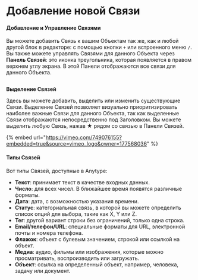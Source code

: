 # Добавление новой Связи

#### Добавление и Управление Связями <a href="#adding-and-managing-relations" id="adding-and-managing-relations"></a>

Вы можете добавить Связь к вашим Объектам так же, как и любой другой блок в редакторе: с помощью кнопки `+` или встроенного меню `/`. Вы также можете управлять Связями для данного Объекта через **Панель Связей**: это иконка треугольника, которая появляется в правом верхнем углу экрана. В этой Панели отображаются все связи для данного Объекта.

<figure><img src="../../.gitbook/assets/image (71).png" alt=""><figcaption></figcaption></figure>

**Выделение Связей**

Здесь вы можете добавить, выделить или изменить существующие Связи. Выделение Связей позволяет визуально приоритизировать наиболее важные Связи для данного Объекта, так как выделенные Связи отображаются непосредственно под Заголовком. Вы можете выделить любую Связь, нажав ★ рядом со связью в Панели Связей.

{% embed url="https://vimeo.com/749076155?embedded=true&source=vimeo_logo&owner=177568036" %}

#### Типы Связей <a href="#types-of-relations" id="types-of-relations"></a>

Вот типы Связей, доступные в Anytype:

* **Текст**: принимает текст в качестве входных данных.
* **Число**: для всех чисел. В ближайшее время появятся различные форматы.
* **Дата**: дата, с возможностью указания времени.
* **Статус**: категориальная связь, в которой вы можете определить список опций для выбора, такие как X, Y или Z.
* **Тег**: другой вариант строки без ограничений, только одна строка.
* **Email/телефон/URL**: специальные форматы для URL, электронной почты и номера телефона.
* **Флажок**: объект с булевым значением, строкой или ссылкой на объект.
* **Медиа**: аудио, фильмы или изображения, которые можно просматривать, воспроизводить или загружать.
* **Объект**: ссылка на определенный объект, например, человека, задачу или документ.
